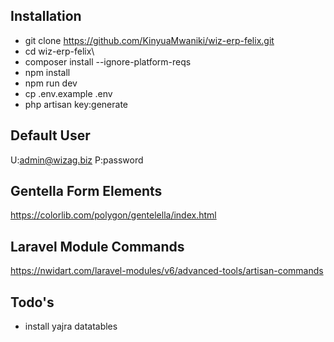 ## Installation

- git clone https://github.com/KinyuaMwaniki/wiz-erp-felix.git
- cd wiz-erp-felix\
- composer install --ignore-platform-reqs
- npm install
- npm run dev
- cp .env.example .env
- php artisan key:generate

## Default User
U:admin@wizag.biz
P:password

## Gentella Form Elements
https://colorlib.com/polygon/gentelella/index.html

## Laravel Module Commands
https://nwidart.com/laravel-modules/v6/advanced-tools/artisan-commands

## Todo's
- install yajra datatables
